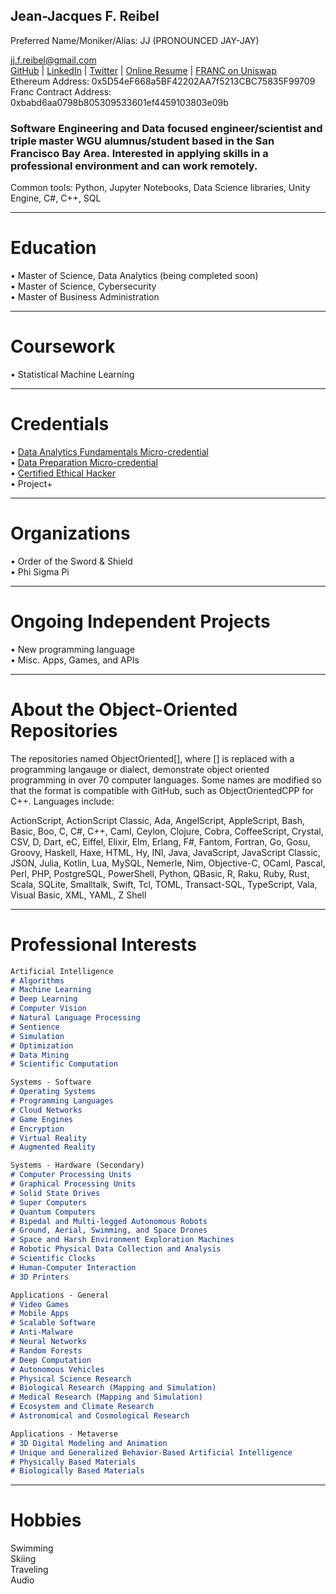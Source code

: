 ## Jean-Jacques F. Reibel    
Preferred Name/Moniker/Alias: JJ (PRONOUNCED JAY-JAY)    

jj.f.reibel@gmail.com    
[GitHub](https://github.com/JJFReibel) | [LinkedIn](http://www.linkedin.com/in/jj-reibel) | [Twitter](https://twitter.com/jean_reibel) | [Online Resume](https://sites.google.com/view/jj-reibel) | [FRANC on Uniswap](https://app.uniswap.org/#/swap?outputCurrency=0xbabd6aa0798b805309533601ef4459103803e09b)       
Ethereum Address: 0x5D54eF668a5BF42202AA7f5213CBC75835F99709  
Franc Contract Address: 0xbabd6aa0798b805309533601ef4459103803e09b  

### Software Engineering and Data focused engineer/scientist and triple master WGU alumnus/student based in the San Francisco Bay Area. Interested in applying skills in a professional environment and can work remotely.

Common tools: Python, Jupyter Notebooks, Data Science libraries, Unity Engine, C#, C++, SQL

____________________________________________________________________________________________________________________________________

# Education
• Master of Science, Data Analytics (being completed soon)  
• Master of Science, Cybersecurity  
• Master of Business Administration  

____________________________________________________________________________________________________________________________________

# Coursework
• Statistical Machine Learning  

____________________________________________________________________________________________________________________________________

# Credentials
• [Data Analytics Fundamentals Micro-credential](https://api.badgr.io/public/assertions/rZmbnxEJSyuhUihylZOmTw)     
• [Data Preparation Micro-credential](https://api.badgr.io/public/assertions/VxElP-ftQW29949Tb1uh6w)     
• [Certified Ethical Hacker](https://aspen.eccouncil.org/VerifyBadge?&type=certification&a=vp1VEDsr3JTQaPYsoO0hBKIfBWaffPfg1XMgf32gbbM=)     
• Project+    

____________________________________________________________________________________________________________________________________

# Organizations
• Order of the Sword & Shield  
• Phi Sigma Pi  

____________________________________________________________________________________________________________________________________

# Ongoing Independent Projects
• New programming language  
• Misc. Apps, Games, and APIs  

____________________________________________________________________________________________________________________________________

# About the Object-Oriented Repositories
The repositories named ObjectOriented[], where [] is replaced with a programming langauge or dialect, demonstrate object oriented programming in over 70 computer languages. Some names are modified so that the format is compatible with GitHub, such as ObjectOrientedCPP for C++. Languages include:  

ActionScript, ActionScript Classic, Ada, AngelScript, AppleScript, Bash, Basic, Boo, C, C#, C++, Caml, Ceylon, Clojure, Cobra, CoffeeScript, Crystal, CSV, D, Dart, eC, Eiffel, Elixir, Elm, Erlang, F#, Fantom, Fortran, Go, Gosu, Groovy, Haskell, Haxe, HTML, Hy, INI, Java, JavaScript, JavaScript Classic, JSON, Julia, Kotlin, Lua, MySQL, Nemerle, Nim, Objective-C, OCaml, Pascal, Perl, PHP, PostgreSQL, PowerShell, Python, QBasic, R, Raku, Ruby, Rust, Scala, SQLite, Smalltalk, Swift, Tcl, TOML, Transact-SQL, TypeScript, Vala, Visual Basic, XML, YAML, Z Shell  

____________________________________________________________________________________________________________________________________

# Professional Interests

```markdown
Artificial Intelligence
# Algorithms
# Machine Learning
# Deep Learning
# Computer Vision
# Natural Language Processing
# Sentience
# Simulation
# Optimization
# Data Mining
# Scientific Computation

Systems - Software
# Operating Systems
# Programming Languages
# Cloud Networks
# Game Engines
# Encryption
# Virtual Reality
# Augmented Reality

Systems - Hardware (Secondary)
# Computer Processing Units
# Graphical Processing Units
# Solid State Drives
# Super Computers
# Quantum Computers
# Bipedal and Multi-legged Autonomous Robots
# Ground, Aerial, Swimming, and Space Drones
# Space and Harsh Environment Exploration Machines
# Robotic Physical Data Collection and Analysis
# Scientific Clocks
# Human-Computer Interaction
# 3D Printers

Applications - General
# Video Games
# Mobile Apps
# Scalable Software
# Anti-Malware
# Neural Networks
# Random Forests
# Deep Computation
# Autonomous Vehicles
# Physical Science Research
# Biological Research (Mapping and Simulation)
# Medical Research (Mapping and Simulation)
# Ecosystem and Climate Research
# Astronomical and Cosmological Research

Applications - Metaverse
# 3D Digital Modeling and Animation
# Unique and Generalized Behavior-Based Artificial Intelligence
# Physically Based Materials
# Biologically Based Materials

```

____________________________________________________________________________________________________________________________________

# Hobbies
Swimming     
Skiing     
Traveling  
Audio    
   
